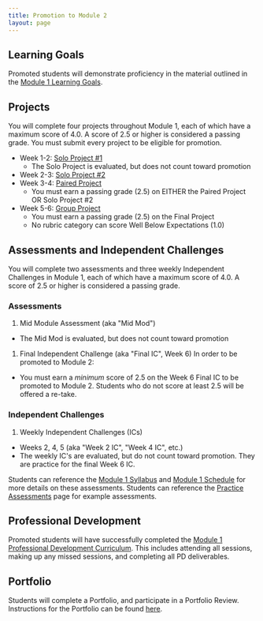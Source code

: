 ```yaml
---
title: Promotion to Module 2
layout: page
---
```


## Learning Goals

Promoted students will demonstrate proficiency in the material outlined in the [Module 1 Learning Goals](./learning_goals).

## Projects

You will complete four projects throughout Module 1, each of which have a maximum score of 4.0. A score of 2.5 or higher is considered a passing grade. You must submit every project to be eligible for promotion.

* Week 1-2: [Solo Project #1](./projects)
  * The Solo Project is evaluated, but does not count toward promotion
* Week 2-3: [Solo Project #2](./projects)
* Week 3-4: [Paired Project](./projects)
  * You must earn a passing grade (2.5) on EITHER the Paired Project OR Solo Project #2
* Week 5-6: [Group Project](./projects)
  * You must earn a passing grade (2.5) on the Final Project
  * No rubric category can score Well Below Expectations (1.0)

## Assessments and Independent Challenges

You will complete two assessments and three weekly Independent Challenges in Module 1, each of which have a maximum score of 4.0. A score of 2.5 or higher is considered a passing grade.

### Assessments
1. Mid Module Assessment (aka "Mid Mod")
  * The Mid Mod is evaluated, but does not count toward promotion

1. Final Independent Challenge (aka "Final IC", Week 6)
  In order to be promoted to Module 2:
  * You must earn a _minimum_ score of 2.5 on the Week 6 Final IC to be promoted to Module 2. Students who do not score at least 2.5 will be offered a re-take.

### Independent Challenges
1. Weekly Independent Challenges (ICs)
  * Weeks 2, 4, 5 (aka "Week 2 IC", "Week 4 IC", etc.)
  * The weekly IC's are evaluated, but do not count toward promotion. They are practice for the final Week 6 IC.


Students can reference the [Module 1 Syllabus](./syllabus) and [Module 1 Schedule](./schedule) for more details on these assessments. Students can reference the [Practice Assessments](./practice_assessments) page for example assessments.

## Professional Development

Promoted students will have successfully completed the [Module 1 Professional Development Curriculum](https://careerdev.turing.edu/module_one/). This includes attending all sessions, making up any missed sessions, and completing all PD deliverables.

## Portfolio

Students will complete a Portfolio, and participate in a Portfolio Review. Instructions for the Portfolio can be found [here](./portfolios).
